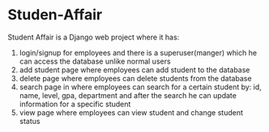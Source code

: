 # Studen-Affair
Student Affair is a Django web project where it has:
1. login/signup for employees and there is a superuser(manger) which he can access the database unlike normal users
2. add student page where employees can add student to the database
3. delete page where employees can delete students from the database
4. search page in where employees can search for a certain student by: id, name, level, gpa, department and after the search he can update information for a specific student
5. view page where employees can view student and change student status
 
